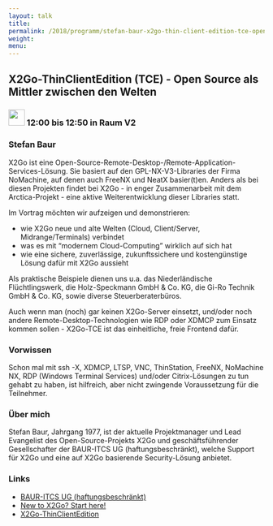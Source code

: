 ```yaml
---
layout: talk
title:
permalink: /2018/programm/stefan-baur-x2go-thin-client-edition-tce-open-source-als-mittler-zwischen-den-welten/
weight:
menu:
---
```

## X2Go-ThinClientEdition (TCE) - Open Source als Mittler zwischen den Welten

### <img height = "32" src="../../../images/talk.svg"> 12:00 bis 12:50 in Raum V2

### Stefan Baur

X2Go ist eine Open-Source-Remote-Desktop-/Remote-Application-Services-Lösung. Sie basiert auf den GPL-NX-V3-Libraries der Firma NoMachine, auf denen auch FreeNX und NeatX basier(t)en. Anders als bei diesen Projekten findet bei X2Go - in enger Zusammenarbeit mit dem Arctica-Projekt - eine aktive Weiterentwicklung dieser Libraries statt.

Im Vortrag möchten wir aufzeigen und demonstrieren:

* wie X2Go neue und alte Welten (Cloud, Client/Server, Midrange/Terminals) verbindet
* was es mit “modernem Cloud-Computing” wirklich auf sich hat
* wie eine sichere, zuverlässige, zukunftssichere und kostengünstige Lösung dafür mit X2Go aussieht

Als praktische Beispiele dienen uns u.a. das Niederländische Flüchtlingswerk, die Holz-Speckmann GmbH & Co. KG, die Gi-Ro Technik GmbH & Co. KG, sowie diverse Steuerberaterbüros.

Auch wenn man (noch) gar keinen X2Go-Server einsetzt, und/oder noch andere Remote-Desktop-Technologien wie RDP oder XDMCP zum Einsatz kommen sollen - X2Go-TCE ist das einheitliche, freie Frontend dafür.

### Vorwissen

Schon mal mit ssh -X, XDMCP, LTSP, VNC, ThinStation, FreeNX, NoMachine NX, RDP (Windows Terminal Services) und/oder Citrix-Lösungen zu tun gehabt zu haben, ist hilfreich, aber nicht zwingende Voraussetzung für die Teilnehmer. 

### Über mich

Stefan Baur, Jahrgang 1977, ist der aktuelle Projektmanager und Lead Evangelist des Open-Source-Projekts X2Go und geschäftsführender Gesellschafter der BAUR-ITCS UG (haftungsbeschränkt), welche Support für X2Go und eine auf X2Go basierende Security-Lösung anbietet.

### Links

- <a href="http://www.baur-itcs.de/" target="_blank">BAUR-ITCS UG (haftungsbeschränkt)</a>
- <a href="https://wiki.x2go.org/doku.php/doc:newtox2go" target="_blank">New to X2Go? Start here!</a>
- <a href="https://wiki.x2go.org/doku.php/doc:howto:tce" target="_blank">X2Go-ThinClientEdition</a>
